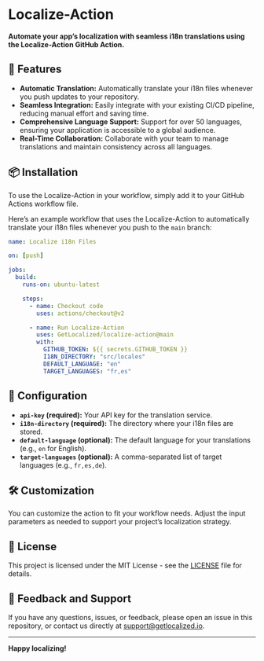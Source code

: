 
# Localize-Action

**Automate your app’s localization with seamless i18n translations using the Localize-Action GitHub Action.**

## 🚀 Features

- **Automatic Translation:** Automatically translate your i18n files whenever you push updates to your repository.
- **Seamless Integration:** Easily integrate with your existing CI/CD pipeline, reducing manual effort and saving time.
- **Comprehensive Language Support:** Support for over 50 languages, ensuring your application is accessible to a global audience.
- **Real-Time Collaboration:** Collaborate with your team to manage translations and maintain consistency across all languages.

## 📦 Installation

To use the Localize-Action in your workflow, simply add it to your GitHub Actions workflow file.

Here’s an example workflow that uses the Localize-Action to automatically translate your i18n files whenever you push to the `main` branch:

```yaml
name: Localize i18n Files

on: [push]

jobs:
  build:
    runs-on: ubuntu-latest

    steps:
      - name: Checkout code
        uses: actions/checkout@v2

      - name: Run Localize-Action
        uses: GetLocalized/localize-action@main
        with:
          GITHUB_TOKEN: ${{ secrets.GITHUB_TOKEN }}
          I18N_DIRECTORY: "src/locales"
          DEFAULT_LANGUAGE: "en"
          TARGET_LANGUAGES: "fr,es"
```

## 🔧 Configuration

- **`api-key` (required):** Your API key for the translation service.
- **`i18n-directory` (required):** The directory where your i18n files are stored.
- **`default-language` (optional):** The default language for your translations (e.g., `en` for English).
- **`target-languages` (optional):** A comma-separated list of target languages (e.g., `fr,es,de`).

## 🛠️ Customization

You can customize the action to fit your workflow needs. Adjust the input parameters as needed to support your project’s localization strategy.

## 📝 License

This project is licensed under the MIT License - see the [LICENSE](LICENSE) file for details.

## 💬 Feedback and Support

If you have any questions, issues, or feedback, please open an issue in this repository, or contact us directly at [support@getlocalized.io](mailto:support@getlocalized.io).

---

**Happy localizing!**
